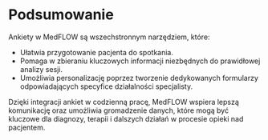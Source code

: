 # Podsumowanie

Ankiety w MedFLOW są wszechstronnym narzędziem, które:

* Ułatwia przygotowanie pacjenta do spotkania.
* Pomaga w zbieraniu kluczowych informacji niezbędnych do prawidłowej analizy sesji.
* Umożliwia personalizację poprzez tworzenie dedykowanych formularzy odpowiadających specyfice działalności specjalisty.

Dzięki integracji ankiet w codzienną pracę, MedFLOW wspiera lepszą komunikację oraz umożliwia gromadzenie danych, które mogą być kluczowe dla diagnozy, terapii i dalszych działań w procesie opieki nad pacjentem.
